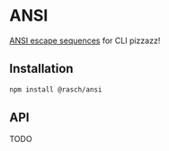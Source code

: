 # ANSI

[ANSI escape sequences][1] for CLI pizzazz!

## Installation

```sh
npm install @rasch/ansi
```

## API

TODO

[1]: https://en.wikipedia.org/wiki/ANSI_escape_code
